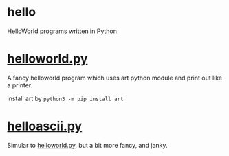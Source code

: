 # hello

HelloWorld programs written in Python

# [helloworld.py](helloworld.py)

A fancy helloworld program which uses art python module and print out like a printer.

install art by
`python3 -m pip install art`

# [helloascii.py](helloascii.py)

Simular to [helloworld.py](helloworld.py), but a bit more fancy, and janky.
